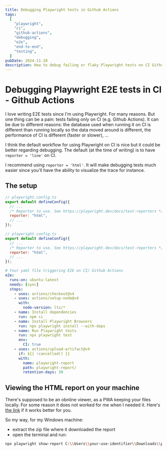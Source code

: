 ```yaml
---
title: Debugging Playwright tests in Github Actions
tags:
  [
    "playwright",
    "ci",
    "github-actions",
    "debugging",
    "e2e",
    "end-to-end",
    "testing",
  ]
pubDate: 2024-11-28
description: How to debug failing or flaky Playwright tests on CI Github Actions
---
```


# Debugging Playwright E2E tests in CI - Github Actions

I love writing E2E tests since I'm using Playwright. For many reasons.
But one thing can be a pain: tests failing only on CI (e.g. Github Actions).
It can be due to different reasons: the database used when running it on CI is different than running locally so the data moved around is different, the performance of CI is different (faster or slower), ...

I think the default workflow for using Playwright on CI is nice but it could be better regarding debugging.
The default (at the time of writing) is to have `reporter = 'line'` on CI.

I recommend using `reporter = 'html'`. It will make debugging tests much easier since you'll have the ability to visualize the trace for instance.

## The setup

```js
// playwright.config.ts
export default defineConfig({
  // ...
  /* Reporter to use. See https://playwright.dev/docs/test-reporters */
  reporter: "html",
  // ...
});
```

```js
// playwright.config.ts
export default defineConfig({
  // ...
  /* Reporter to use. See https://playwright.dev/docs/test-reporters */
  reporter: "html",
  // ...
});
```

```yaml
# Your yaml file triggering E2E on CI/ Github Actions
e2e:
  runs-on: ubuntu-latest
  needs: [sync]
  steps:
    - uses: actions/checkout@v4
    - uses: actions/setup-node@v4
      with:
        node-version: lts/*
    - name: Install dependencies
      run: npm ci
    - name: Install Playwright Browsers
      run: npx playwright install --with-deps
    - name: Run Playwright tests
      run: npx playwright test
      env:
        CI: true
    - uses: actions/upload-artifact@v4
      if: ${{ !cancelled() }}
      with:
        name: playwright-report
        path: playwright-report/
        retention-days: 30
```

## Viewing the HTML report on your machine

There's supposed to be an obnline viewer, as a PWA keeping your files locally. For some reason it does not worked for me when I needed it. Here's [the link](https://trace.playwright.dev/) if it works better for you.

So my way, for my Windows machine:

<ul>
  <li>extract the zip file where it downloaded the report</li>
  <li>open the terminal and run:</li>
</ul>

```bash
npx playwright show-report C:\\Users\\your-use-identifier\\Downloads\\playwright-report
```
